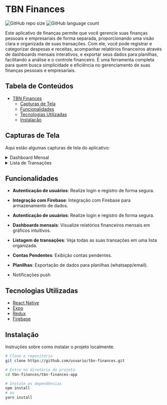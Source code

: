 # TBN Finances

![GitHub repo size](https://img.shields.io/github/repo-size/AllanGaiteiro/tbn-finances?style=for-the-badge)
![GitHub language count](https://img.shields.io/github/languages/count/AllanGaiteiro/tbn-finances?style=for-the-badge)

Este aplicativo de finanças permite que você gerencie suas finanças pessoais e empresariais de forma separada, proporcionando uma visão clara e organizada de suas transações. Com ele, você pode registrar e categorizar despesas e receitas, acompanhar relatórios financeiros através de dashboards mensais interativos, e exportar seus dados para planilhas, facilitando a análise e o controle financeiro. É uma ferramenta completa para quem busca simplicidade e eficiência no gerenciamento de suas finanças pessoais e empresariais.

## Tabela de Conteúdos

- [TBN Finances](#tbn-finances)  
  - [Capturas de Tela](#capturas-de-tela)
  - [Funcionalidades](#funcionalidades)
  - [Tecnologias Utilizadas](#tecnologias-utilizadas)
  - [Instalação](#instalação)


## Capturas de Tela

Aqui estão algumas capturas de tela do aplicativo:

<details>
<summary>Dashboard Mensal</summary>
  
<img style="border-radius: 20px; border: 1px solid #ccc;" src="Imagem do WhatsApp de 2024-08-24 à(s) 04.36.09_4fd2d308.jpg" alt="imagem do dashboard de mês" width="250"/>

</details>

<details>
<summary>Lista de Transações</summary>

<img style="border-radius: 20px; border: 1px solid #ccc;" src="Imagem do WhatsApp de 2024-08-24 à(s) 04.36.09_6b9d4876.jpg" alt="imagem do dashboard de lista" width="250"/>

</details>

## Funcionalidades

- **Autenticação de usuários**: Realize login e registro de forma segura.
- **Integração com Firebase**: Integração com Firebase para armazenamento de dados.
- **Autenticação de usuários**: Realize login e registro de forma segura.

- **Dashboards mensais**: Visualize relatórios financeiros mensais em gráficos intuitivos.

- **Listagem de transações**: Veja todas as suas transações em uma lista organizada.

- **Contas Pendentes**: Exibição contas pendentes.

- **Planilhas**: Exportação de dados para planilhas (whatsapp/email).

- Notificações push

## Tecnologias Utilizadas

- [React Native](https://reactnative.dev/)
- [Expo](https://expo.dev/)
- [Redux](https://redux.js.org/)
- [Firebase](https://firebase.google.com/)

## Instalação

Instruções sobre como instalar o projeto localmente.

```bash
# Clone o repositório
git clone https://github.com/usuario/tbn-finances.git

# Entre no diretório do projeto
cd tbn-finances/tbn-finances-app

# Instale as dependências
npm install
# ou
yarn install
